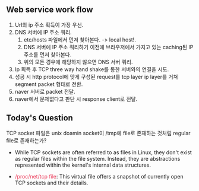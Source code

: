 
## Web service work flow

1. Url의 ip 주소 획득이 가장 우선.
2. DNS 서버에 IP 주소 쿼리.
	1. etc/hosts 파일에서 먼저 찾아본다. -> local host!.
	2. DNS 서버에 IP 주소 쿼리하기 이전에 브라우저에서 가지고 있는 caching된 IP 주소를 먼저 찾아본다.
	3. 위의 모든 경우에 해당하지 않으면 DNS 서버 쿼리.
3. Ip 획득 후 TCP three way hand shake를 통한 서버와의 연결을 시도.
4. 성공 시 http protocol에 맞게 구성된 request를 tcp layer ip layer를 거쳐 segment packet 형태로 전환.
5. naver 서버로 packet 전달.
6. naver에서 문제없다고 판단 시 response client로 전달.


## Today's Question

TCP socket 파일은 unix doamin socket이 /tmp에 file로 존재하는 것처럼 regular file로 존재하는가?

- While TCP sockets are often referred to as files in Linux, they don't exist as regular files within the file system. Instead, they are abstractions represented within the kernel's internal data structures.

- <span style='color:#eb3b5a'>/proc/net/tcp file</span>:  This virtual file offers a snapshot of currently open TCP sockets and their details.